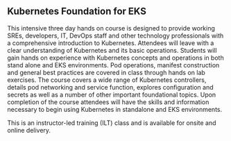 ## Kubernetes Foundation for EKS

This intensive three day hands on course is designed to provide working SREs, developers, IT, DevOps staff and other technology professionals with a comprehensive introduction to Kubernetes. Attendees will leave with a clear understanding of Kubernetes and its basic operations. Students will gain hands on experience with Kubernetes concepts and operations in both stand alone and EKS environments. Pod operations, manifest construction and general best practices are covered in class through hands on lab exercises. The course covers a wide range of Kubernetes controllers, details pod networking and service function, explores configuration and secrets as well as a number of other important foundational topics. Upon completion of the course attendees will have the skills and information necessary to begin using Kubernetes in standalone and EKS environments.



This is an instructor-led training (ILT) class and is available for onsite and online delivery.
